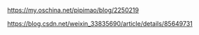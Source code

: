 https://my.oschina.net/pipimao/blog/2250219

https://blog.csdn.net/weixin_33835690/article/details/85649731

